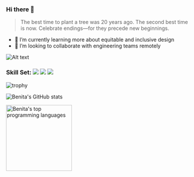 ### Hi there 👋
<!--
**chipy1209/chipy1209** is a ✨ _special_ ✨ repository because its `README.md` (this file) appears on your GitHub profile.
-->

> The best time to plant a tree was 20 years ago.
> The second best time is now.
> Celebrate endings—for they precede new beginnings.

- 🌱 I’m currently learning more about equitable and inclusive design
- 👯 I’m looking to collaborate with engineering teams remotely

![Alt text](https://media.giphy.com/media/donuvmEKiVdWE/giphy.gif)

### Skill Set:  [![](https://img.shields.io/badge/-Html5-orange)]()   [![](https://img.shields.io/badge/-CSS3-blue)]() [![](https://img.shields.io/badge/-JavaScript-yellow)]() 

![trophy](https://github-profile-trophy.vercel.app/?username=chipy1209&theme=gruvbox&margin-w=20&margin-h=10)

![Benita's GitHub stats](https://github-readme-stats.vercel.app/api?username=chipy1209&theme=buefy&show_icons=true)

<div>
<a href="https://github.com/chipy1209">
  <img align="center" src="https://github-readme-stats.vercel.app/api/top-langs/?username=chipy1209&layout=compact" style="height:180px" alt=" Benita's top programming languages"/>
</a>

